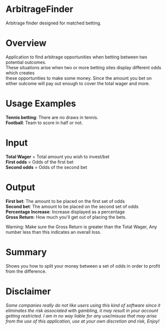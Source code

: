 # ArbitrageFinder
Arbitrage finder designed for matched betting. 

Overview
=========
Application to find arbitrage opportunities when betting between two potential outcomes. \
These situations arise when two or more betting sites display different odds which creates \
these opportunities to make some money. Since the amount you bet on either outcome will pay out enough to cover the total wager and more. 

Usage Examples
=============
**Tennis betting**: There are no draws in tennis. \
**Football**: Team to score in half or not. 

Input
======
**Total Wager** = Total amount you wish to invest/bet\
**First odds** = Odds of the first bet \
**Second odds** = Odds of the second bet 

Output
======
**First bet**: The amount to be placed on the first set of odds \
**Second bet**: The amount to be placed on the second set of odds \
**Percentage Increase**: Increase displayed as a percentage \
**Gross Return**: How much you'll get out of placing the bets. 

Warning: Make sure the Gross Return is greater than the Total Wager, Any number less than this indicates an overall loss.

Summary
=======
Shows you how to split your money between a set of odds in order to profit from the difference. 

Disclaimer
==========
*Some companies really do not like users using this kind of software since it eliminates the risk associated with gambling, it may result in your account getting restricted. 
I am in no way liable for any use/misuse that may arise from the use of this application, use at your own discretion and risk, Enjoy!*
